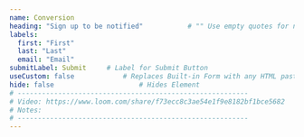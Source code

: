 ```yaml
---
name: Conversion
heading: "Sign up to be notified"           # "" Use empty quotes for no heading
labels:
  first: "First"
  last: "Last"
  email: "Email"
submitLabel: Submit		# Label for Submit Button
useCustom: false			# Replaces Built-in Form with any HTML pasted below
hide: false						# Hides Element
# ---------------------------------------------------------
# Video: https://www.loom.com/share/f73ecc8c3ae54e1f9e8182bf1bce5682
# Notes:
# ---------------------------------------------------------
---
```

